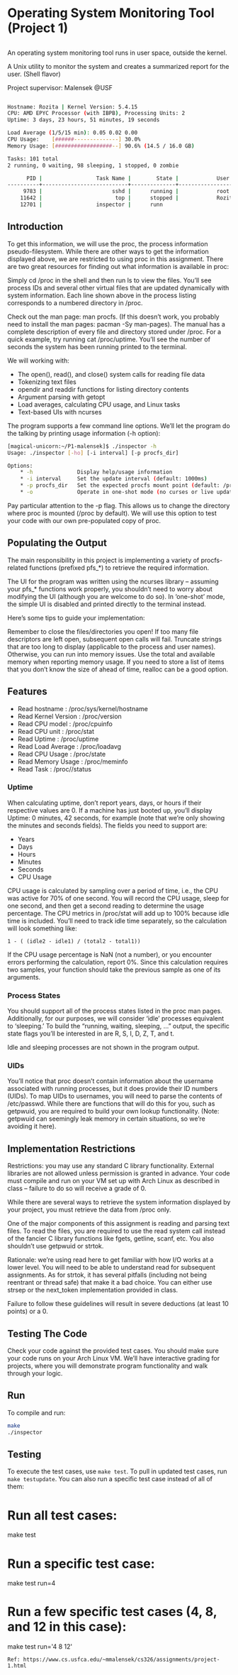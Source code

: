 
# Operating System Monitoring Tool (Project 1) 

## 

An operating system monitoring tool runs in user space, outside the kernel. 

A Unix utility to monitor the system and creates a summarized report for the user. (Shell flavor)

Project supervisor: Malensek @USF 

```sh

Hostname: Rozita | Kernel Version: 5.4.15
CPU: AMD EPYC Processor (with IBPB), Processing Units: 2
Uptime: 3 days, 23 hours, 51 minutes, 19 seconds

Load Average (1/5/15 min): 0.05 0.02 0.00
CPU Usage:    [######--------------] 30.0%
Memory Usage: [##################--] 90.6% (14.5 / 16.0 GB)

Tasks: 101 total
2 running, 0 waiting, 98 sleeping, 1 stopped, 0 zombie

      PID |                 Task Name |        State |            User
----------+---------------------------+--------------+-----------------
     9783 |                      sshd |      running |            root
    11642 |                       top |      stopped |            Rozita
    12701 |                 inspector |      runn

```

## Introduction

To get this information, we will use the proc, the process information pseudo-filesystem. While there are other ways to get the information displayed above, we are restricted to using proc in this assignment. There are two great resources for finding out what information is available in proc:

Simply cd /proc in the shell and then run ls to view the files. 
You’ll see process IDs and several other virtual files that are updated dynamically with system information. Each line shown above in the process listing corresponds to a numbered directory in /proc.

Check out the man page: man procfs. (If this doesn’t work, you probably need to install the man pages: pacman -Sy man-pages). The manual has a complete description of every file and directory stored under /proc.
For a quick example, try running cat /proc/uptime. You’ll see the number of seconds the system has been running printed to the terminal.

We will working with:

* The open(), read(), and close() system calls for reading file data
* Tokenizing text files
* opendir and readdir functions for listing directory contents
* Argument parsing with getopt
* Load averages, calculating CPU usage, and Linux tasks
* Text-based UIs with ncurses

The program supports a few command line options. We’ll let the program do the talking by printing usage information (-h option):

```bash
[magical-unicorn:~/P1-malensek]$ ./inspector -h
Usage: ./inspector [-ho] [-i interval] [-p procfs_dir]

Options:
    * -h              Display help/usage information
    * -i interval     Set the update interval (default: 1000ms)
    * -p procfs_dir   Set the expected procfs mount point (default: /proc)
    * -o              Operate in one-shot mode (no curses or live updates)
```

Pay particular attention to the -p flag. This allows us to change the directory where proc is mounted (/proc by default). We will use this option to test your code with our own pre-populated copy of proc.


## Populating the Output

The main responsibility in this project is implementing a variety of procfs-related functions (prefixed pfs_*) to retrieve the required information.

The UI for the program was written using the ncurses library – assuming your pfs_* functions work properly, you shouldn’t need to worry about modifying the UI (although you are welcome to do so). In ‘one-shot’ mode, the simple UI is disabled and printed directly to the terminal instead.

Here’s some tips to guide your implementation:

Remember to close the files/directories you open! If too many file descriptors are left open, subsequent open calls will fail.
Truncate strings that are too long to display (applicable to the process and user names). Otherwise, you can run into memory issues.
Use the total and available memory when reporting memory usage.
If you need to store a list of items that you don’t know the size of ahead of time, realloc can be a good option.


## Features

* Read hostname : /proc/sys/kernel/hostname
* Read Kernel Version : /proc/version
* Read CPU model : /proc/cpuinfo
* Read CPU unit : /proc/stat
* Read Uptime : /proc/uptime
* Read Load Average : /proc/loadavg
* Read CPU Usage : /proc/state
* Read Memory Usage : /proc/meminfo
* Read Task : /proc/<number folder>/status

### Uptime

When calculating uptime, don’t report years, days, or hours if their respective values are 0. If a machine has just booted up, you’ll display Uptime: 0 minutes, 42 seconds, for example (note that we’re only showing the minutes and seconds fields). The fields you need to support are:

* Years
* Days
* Hours
* Minutes
* Seconds
* CPU Usage

CPU usage is calculated by sampling over a period of time, i.e., the CPU was active for 70% of one second. You will record the CPU usage, sleep for one second, and then get a second reading to determine the usage percentage. The CPU metrics in /proc/stat will add up to 100% because idle time is included. You’ll need to track idle time separately, so the calculation will look something like:

```equ
1 - ( (idle2 - idle1) / (total2 - total1))
```

If the CPU usage percentage is NaN (not a number), or you encounter errors performing the calculation, report 0%. Since this calculation requires two samples, your function should take the previous sample as one of its arguments.

### Process States

You should support all of the process states listed in the proc man pages. Additionally, for our purposes, we will consider ‘idle’ processes equivalent to ‘sleeping.’ To build the “running, waiting, sleeping, …” output, the specific state flags you’ll be interested in are R, S, I, D, Z, T, and t.

Idle and sleeping processes are not shown in the program output.

### UIDs
You’ll notice that proc doesn’t contain information about the username associated with running processes, but it does provide their ID numbers (UIDs). To map UIDs to usernames, you will need to parse the contents of /etc/passwd. While there are functions that will do this for you, such as getpwuid, you are required to build your own lookup functionality. (Note: getpwuid can seemingly leak memory in certain situations, so we’re avoiding it here).

## Implementation Restrictions
Restrictions: you may use any standard C library functionality. External libraries are not allowed unless permission is granted in advance. Your code must compile and run on your VM set up with Arch Linux as described in class – failure to do so will receive a grade of 0.

While there are several ways to retrieve the system information displayed by your project, you must retrieve the data from /proc only.

One of the major components of this assignment is reading and parsing text files. To read the files, you are required to use the read system call instead of the fancier C library functions like fgets, getline, scanf, etc. You also shouldn’t use getpwuid or strtok.

Rationale: we’re using read here to get familiar with how I/O works at a lower level. You will need to be able to understand read for subsequent assignments. As for strtok, it has several pitfalls (including not being reentrant or thread safe) that make it a bad choice. You can either use strsep or the next_token implementation provided in class.

Failure to follow these guidelines will result in severe deductions (at least 10 points) or a 0.

## Testing The Code
Check your code against the provided test cases. You should make sure your code runs on your Arch Linux VM. We’ll have interactive grading for projects, where you will demonstrate program functionality and walk through your logic.



## Run

To compile and run:

```bash
make
./inspector
```

## Testing

To execute the test cases, use `make test`. To pull in updated test cases, run `make testupdate`. You can also run a specific test case instead of all of them:

# Run all test cases:
make test

# Run a specific test case:
make test run=4

# Run a few specific test cases (4, 8, and 12 in this case):
make test run='4 8 12'
```
Ref: https://www.cs.usfca.edu/~mmalensek/cs326/assignments/project-1.html 
